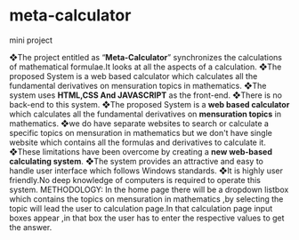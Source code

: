 # meta-calculator
mini project



❖The project entitled as “**Meta-Calculator**” synchronizes the calculations of mathematical formulae.It looks at all the aspects of a calculation.
❖The proposed System is a web based calculator which calculates all the fundamental derivatives on mensuration topics in mathematics.
❖The system uses **HTML,CSS And JAVASCRIPT** as the front-end.
❖There is no back-end to this system.
❖The proposed System is a **web based calculator** which calculates all the fundamental derivatives on **mensuration topics** in mathematics.
❖we do have separate websites to search or calculate a specific topics on mensuration in mathematics but we don't have single website which contains all the formulas and derivatives to calculate it.
❖These limitations have been overcome by creating a **new web-based calculating system**.
❖The system provides an attractive and easy to handle user interface which follows Windows standards.
❖It is highly user friendly.No deep knowledge of computers is required to operate this system.
METHODOLOGY:
In the home page there will be a dropdown listbox which contains the topics on mensuration in mathematics ,by selecting the topic will lead the user to calculation page.In that calculation page input boxes appear ,in that box the user has to enter the respective values to get the answer.
